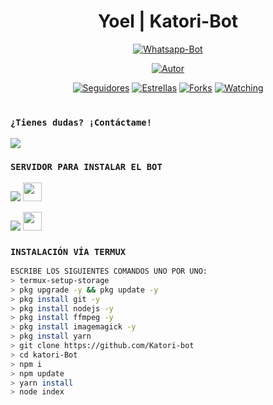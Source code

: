 <h1 align='center'>Yoel | Katori-Bot</h1>
<div align="center">
  <a href="#"><img title="Whatsapp-Bot" src="https://img.shields.io/badge/Whatsapp Bot-green?colorA=%23ff0000&colorB=%23017e40&style=for-the-badge"></a>
  <p align="center">
    <a href="https://github.com/yoel"><img title="Autor" src="https://img.shields.io/badge/yoel-red.svg?style=for-the-badge&logo=github"></a>
  </p>
  <p align="center">
    <a href="https://github.com/yoel/followes"><img title="Seguidores" src="https://img.shields.io/github/followers/FzTeis?color=green&style=flat-square"></a>
    <a href="https://github.com/yoel/Katori_Bot-ultra/stargazers/"><img title="Estrellas" src="https://img.shields.io/github/stars/yoel/katori-bot-ultra?color=red&style=flat-square"></a>
    <a href="https://github.com/FzTeis/Katori_Bot-ultra/network/members"><img title="Forks" src="https://img.shields.io/github/forks/yoel/Simple_Bot-Wa?color=red&style=flat-square"></a>
    <a href="https://github.com/katori-bot-ultra/watchers"><img title="Watching" src="https://img.shields.io/github/watchers/yoel/Katori_Bot-ultra?label=Visitantes&color=blue&style=flat-square"></a>
  </p>
  <h1 align="center"></h1>
</div>

### `¿Tienes dudas? ¡Contáctame!`
<a href="http://wa.me/5492281315484" target="blank"><img src="https://img.shields.io/badge/FzTeis-25D366?style=for-the-badge&logo=whatsapp&logoColor=white" /> </a>

### `SERVIDOR PARA INSTALAR EL BOT`
<p align="hihg">
  <a href="https://dash.boxmineworld.com/login" target="_blank">
    <img src="https://img.shields.io/badge/-Boxmineworld-%23E4405F?style=for-the-badge&logo=Boxmineworld&logoColor=black" target="_blank"></a>
  <img src="https://github.com/YOEL-OFC/KATORI-BOT-MD/blob/main/galeria/Boxmine.png" height="30px">
  <p align="hihg">
    <a href="https://www.mediafire.com/file/nbe32g0kjl99yul/Termux_0.119.1.apk/file " target="_blank">
      <img src="https://img.shields.io/badge/-DESCARGAR TERMUX-%23E4405F?style=for-the-badge&logo=DESCARGAR TERMUX&logoColor=black" target="_blank"></a>
    <img src="https://github.com/DIEGO-OFC/DORRAT-BOT-MD/blob/main/galeria/unnamed.png" height="30px">

### `INSTALACIÓN VÍA TERMUX`
```bash
ESCRIBE LOS SIGUIENTES COMANDOS UNO POR UNO:
> termux-setup-storage
> pkg upgrade -y && pkg update -y
> pkg install git -y
> pkg install nodejs -y
> pkg install ffmpeg -y
> pkg install imagemagick -y
> pkg install yarn
> git clone https://github.com/Katori-bot
> cd katori-Bot
> npm i
> npm update
> yarn install
> node index

